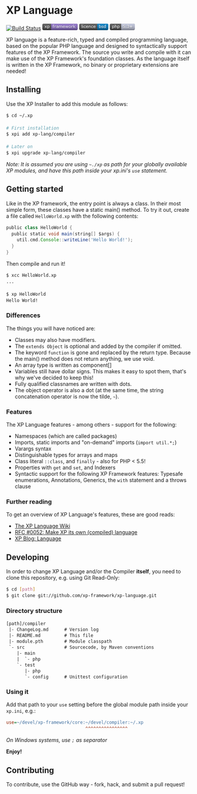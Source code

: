 XP Language
===========
[![Build Status](https://secure.travis-ci.org/xp-lang/compiler.png)](https://travis-ci.org/xp-lang/compiler)
[![XP Framework Module](https://raw.githubusercontent.com/xp-framework/web/master/static/xp-framework-badge.png)](https://github.com/xp-framework/core)
[![BSD Licence](https://raw.githubusercontent.com/xp-framework/web/master/static/licence-bsd.png)](https://github.com/xp-framework/core/blob/master/LICENCE.md)
[![Required PHP 5.3+](https://raw.githubusercontent.com/xp-framework/web/master/static/php-5_3plus.png)](http://php.net/)

XP language is a feature-rich, typed and compiled programming language, based on the popular PHP language and designed to syntactically support features of the XP Framework. The source you write and compile with it can make use of the XP Framework's foundation classes. As the language itself is written in the XP Framework, no binary or proprietary extensions are needed! 

Installing
----------
Use the XP Installer to add this module as follows:

```sh
$ cd ~/.xp

# First installation
$ xpi add xp-lang/compiler

# Later on
$ xpi upgrade xp-lang/compiler
```

*Note: It is assumed you are using `~./xp` as path for your globally available XP modules, and have this path inside your xp.ini's `use` statement.*

Getting started
---------------
Like in the XP framework, the entry point is always a class. In their most simple form, these classes have a static main() method. To try it out, create a file called `HelloWorld.xp` with the following contents:

```groovy
public class HelloWorld {
  public static void main(string[] $args) {
    util.cmd.Console::writeLine('Hello World!');
  }
}
```

Then compile and run it!

```sh
$ xcc HelloWorld.xp
...

$ xp HelloWorld
Hello World!
```

### Differences
The things you will have noticed are:

* Classes may also have modifiers.
* The `extends Object` is optional and added by the compiler if omitted.
* The keyword `function` is gone and replaced by the return type. Because the main() method does not return anything, we use void.
* An array type is written as component[]
* Variables still have dollar signs. This makes it easy to spot them, that's why we've decided to keep this!
* Fully qualified classnames are written with dots.
* The object operator is also a dot (at the same time, the string concatenation operator is now the tilde, `~`).

### Features
The XP Language features - among others - support for the following:

* Namespaces (which are called packages)
* Imports, static imports and "on-demand" imports (`import util.*;`)
* Varargs syntax
* Distinguishable types for arrays and maps
* Class literal `::class`, and `finally` - also for PHP < 5.5!
* Properties with `get` and `set`, and Indexers
* Syntactic support for the following XP Framework features: Typesafe enumerations, Annotations, Generics, the `with` statement and a throws clause

### Further reading
To get an overview of XP Language's features, these are good reads:

* [The XP Language Wiki](https://github.com/xp-lang/compiler/wiki)
* [RFC #0052: Make XP its own (compiled) language](https://github.com/xp-framework/rfc/issues/52)
* [XP Blog: Language](http://news.planet-xp.net/category/17/Language/)

Developing
----------
In order to change XP Language and/or the Compiler **itself**, you need to clone this repository, e.g. using Git Read-Only:

```sh
$ cd [path]
$ git clone git://github.com/xp-framework/xp-language.git
```

### Directory structure
```
[path]/compiler
 |- ChangeLog.md      # Version log
 |- README.md         # This file
 |- module.pth        # Module classpath
 `- src               # Sourcecode, by Maven conventions
    |- main
    |  `- php
    `- test
       |- php
       `- config      # Unittest configuration
```

### Using it
Add that path to your `use` setting before the global module path inside your `xp.ini`, e.g.:

```ini
use=~/devel/xp-framework/core:~/devel/compiler:~/.xp
                              ^^^^^^^^^^^^^^^^
```

*On Windows systems, use `;` as separator*

**Enjoy!**

Contributing
------------
To contribute, use the GitHub way - fork, hack, and submit a pull request!

